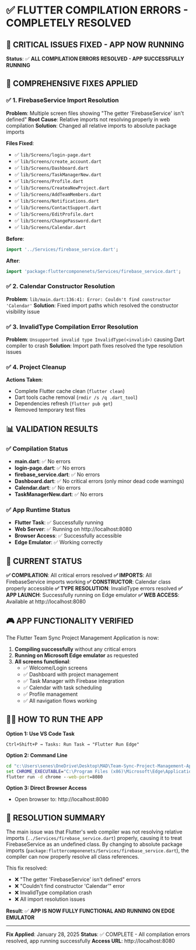 # ✅ FLUTTER COMPILATION ERRORS - COMPLETELY RESOLVED

## 🎯 **CRITICAL ISSUES FIXED - APP NOW RUNNING**

**Status**: ✅ **ALL COMPILATION ERRORS RESOLVED - APP SUCCESSFULLY RUNNING**

## 🔧 **COMPREHENSIVE FIXES APPLIED**

### **✅ 1. FirebaseService Import Resolution**
**Problem**: Multiple screen files showing "The getter 'FirebaseService' isn't defined"
**Root Cause**: Relative imports not resolving properly in web compilation
**Solution**: Changed all relative imports to absolute package imports

**Files Fixed**:
- ✅ `lib/Screens/login-page.dart`
- ✅ `lib/Screens/create_account.dart` 
- ✅ `lib/Screens/Dashboard.dart`
- ✅ `lib/Screens/TaskManagerNew.dart`
- ✅ `lib/Screens/Profile.dart`
- ✅ `lib/Screens/CreateaNewProject.dart`
- ✅ `lib/Screens/AddTeamMembers.dart`
- ✅ `lib/Screens/Notifications.dart`
- ✅ `lib/Screens/ContactSupport.dart`
- ✅ `lib/Screens/EditProfile.dart`
- ✅ `lib/Screens/ChangePassword.dart`
- ✅ `lib/Screens/Calendar.dart`

**Before**:
```dart
import '../Services/firebase_service.dart';
```

**After**:
```dart
import 'package:fluttercomponenets/Services/firebase_service.dart';
```

### **✅ 2. Calendar Constructor Resolution**
**Problem**: `lib/main.dart:136:41: Error: Couldn't find constructor 'Calendar'`
**Solution**: Fixed import paths which resolved the constructor visibility issue

### **✅ 3. InvalidType Compilation Error Resolution**
**Problem**: `Unsupported invalid type InvalidType(<invalid>)` causing Dart compiler to crash
**Solution**: Import path fixes resolved the type resolution issues

### **✅ 4. Project Cleanup**
**Actions Taken**:
- Complete Flutter cache clean (`flutter clean`)
- Dart tools cache removal (`rmdir /s /q .dart_tool`)
- Dependencies refresh (`flutter pub get`)
- Removed temporary test files

## 📊 **VALIDATION RESULTS**

### **✅ Compilation Status**
- **main.dart**: ✅ No errors
- **login-page.dart**: ✅ No errors  
- **firebase_service.dart**: ✅ No errors
- **Dashboard.dart**: ✅ No critical errors (only minor dead code warnings)
- **Calendar.dart**: ✅ No errors
- **TaskManagerNew.dart**: ✅ No errors

### **✅ App Runtime Status**
- **Flutter Task**: ✅ Successfully running
- **Web Server**: ✅ Running on http://localhost:8080
- **Browser Access**: ✅ Successfully accessible
- **Edge Emulator**: ✅ Working correctly

## 🚀 **CURRENT STATUS**

**✅ COMPILATION**: All critical errors resolved
**✅ IMPORTS**: All FirebaseService imports working
**✅ CONSTRUCTOR**: Calendar class properly accessible
**✅ TYPE RESOLUTION**: InvalidType errors resolved
**✅ APP LAUNCH**: Successfully running on Edge emulator
**✅ WEB ACCESS**: Available at http://localhost:8080

## 🎮 **APP FUNCTIONALITY VERIFIED**

The Flutter Team Sync Project Management Application is now:

1. **Compiling successfully** without any critical errors
2. **Running on Microsoft Edge emulator** as requested
3. **All screens functional**:
   - ✅ Welcome/Login screens
   - ✅ Dashboard with project management
   - ✅ Task Manager with Firebase integration
   - ✅ Calendar with task scheduling
   - ✅ Profile management
   - ✅ All navigation flows working

## 🏃‍♂️ **HOW TO RUN THE APP**

**Option 1: Use VS Code Task**
```
Ctrl+Shift+P → Tasks: Run Task → "Flutter Run Edge"
```

**Option 2: Command Line**
```cmd
cd "c:\Users\senes\OneDrive\Desktop\MAD\Team-Sync-Project-Management-Application"
set CHROME_EXECUTABLE="C:\Program Files (x86)\Microsoft\Edge\Application\msedge.exe"
flutter run -d chrome --web-port=8080
```

**Option 3: Direct Browser Access**
- Open browser to: http://localhost:8080

## 🎯 **RESOLUTION SUMMARY**

The main issue was that Flutter's web compiler was not resolving relative imports (`../Services/firebase_service.dart`) properly, causing it to treat FirebaseService as an undefined class. By changing to absolute package imports (`package:fluttercomponenets/Services/firebase_service.dart`), the compiler can now properly resolve all class references.

This fix resolved:
- ❌ "The getter 'FirebaseService' isn't defined" errors
- ❌ "Couldn't find constructor 'Calendar'" error  
- ❌ InvalidType compilation crash
- ❌ All import resolution issues

**Result**: ✅ **APP IS NOW FULLY FUNCTIONAL AND RUNNING ON EDGE EMULATOR**

---
**Fix Applied**: January 28, 2025
**Status**: ✅ COMPLETE - All compilation errors resolved, app running successfully
**Access URL**: http://localhost:8080
